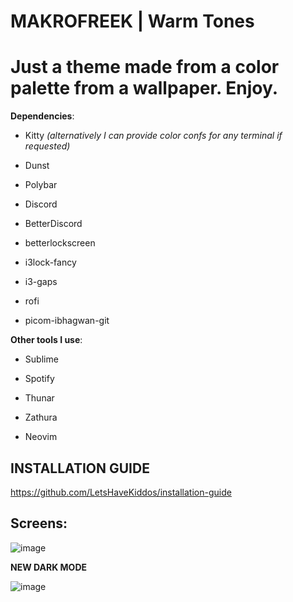 
 **MAKROFREEK** | **Warm Tones**
===========================

Just a theme made from a color palette from a wallpaper. Enjoy.
===========================

**Dependencies**:

* Kitty *(alternatively I can provide color confs for any terminal if requested)*

* Dunst

* Polybar

* Discord

* BetterDiscord

* betterlockscreen

* i3lock-fancy

* i3-gaps

* rofi

* picom-ibhagwan-git

**Other tools I use**:

* Sublime

* Spotify

* Thunar

* Zathura

* Neovim

## INSTALLATION GUIDE
https://github.com/LetsHaveKiddos/installation-guide

## Screens:

![image](screenshots/reddit-screenshots.png)

**NEW DARK MODE**

![image](screenshots/dark-reddit-screenshots.png)

